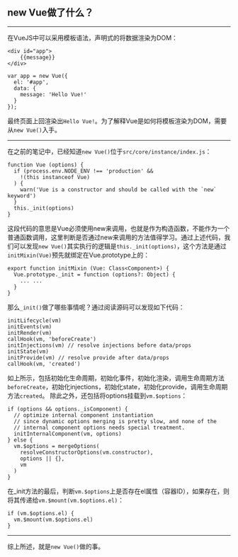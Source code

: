 ## new Vue做了什么？
--- ---
在VueJS中可以采用模板语法，声明式的将数据渲染为DOM：
```
<div id="app">
    {{message}}
</div>
```
```
var app = new Vue({
  el: '#app',
  data: {
    message: 'Hello Vue!'
  }
});
```
最终页面上回渲染出`Hello Vue!`。为了解释Vue是如何将模板渲染为DOM，需要从`new Vue()`入手。
--- ---
在之前的笔记中，已经知道`new Vue()`位于`src/core/instance/index.js`：
```
function Vue (options) {
  if (process.env.NODE_ENV !== 'production' &&
    !(this instanceof Vue)
  ) {
    warn('Vue is a constructor and should be called with the `new` keyword')
  }
  this._init(options)
}
```
这段代码的意思是Vue必须使用new来调用，也就是作为构造函数，不能作为一个普通函数调用，这里判断是否通过new来调用的方法值得学习。通过上述代码，我们可以发现`new Vue()`其实执行的逻辑是`this._init(options)`，这个方法是通过`initMixin(Vue)`预先就绑定在Vue.prototype上的：
```
export function initMixin (Vue: Class<Component>) {
  Vue.prototype._init = function (options?: Object) {
    ... ...
  }
}
```
那么`_init()`做了哪些事情呢？通过阅读源码可以发现如下代码：
```
initLifecycle(vm)
initEvents(vm)
initRender(vm)
callHook(vm, 'beforeCreate')
initInjections(vm) // resolve injections before data/props
initState(vm)
initProvide(vm) // resolve provide after data/props
callHook(vm, 'created')
```
如上所示，包括初始化生命周期，初始化事件，初始化渲染，调用生命周期方法`beforeCreate`，初始化injections，初始化state，初始化provide，调用生命周期方法`created`。
除此之外，还包括将options挂载到`vm.$options`：
```
if (options && options._isComponent) {
  // optimize internal component instantiation
  // since dynamic options merging is pretty slow, and none of the
  // internal component options needs special treatment.
  initInternalComponent(vm, options)
} else {
  vm.$options = mergeOptions(
    resolveConstructorOptions(vm.constructor),
    options || {},
    vm
  )
}
```
在_init方法的最后，判断`vm.$options`上是否存在el属性（容器ID），如果存在，则将其传递给`vm.$mount(vm.$options.el)`：
```
if (vm.$options.el) {
  vm.$mount(vm.$options.el)
}
```
--- ---
综上所述，就是`new Vue()`做的事。